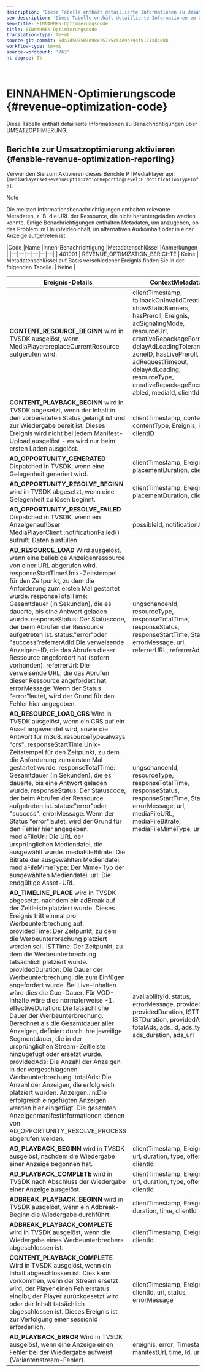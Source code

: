 ```yaml
---
description: 'Diese Tabelle enthält detaillierte Informationen zu Umsatzoptimierungsbenachrichtigungen. '
seo-description: 'Diese Tabelle enthält detaillierte Informationen zu Umsatzoptimierungsbenachrichtigungen. '
seo-title: EINNAHMEN-Optimierungscode
title: EINNAHMEN-Optimierungscode
translation-type: tm+mt
source-git-commit: 6da7d597503d98875735c54e9a794f8171ad408b
workflow-type: tm+mt
source-wordcount: '763'
ht-degree: 0%

---
```



# EINNAHMEN-Optimierungscode {#revenue-optimization-code}

Diese Tabelle enthält detaillierte Informationen zu Benachrichtigungen über UMSATZOPTIMIERUNG.

## Berichte zur Umsatzoptimierung aktivieren {#enable-revenue-optimization-reporting}

Verwenden Sie zum Aktivieren dieses Berichte PTMediaPlayer api: `[mediaPlayersetRevenueOptimizationReportingLevel:PTNotificationTypeInfo]`.

>[!NOTE]
>
>Die meisten Informationsbenachrichtigungen enthalten relevante Metadaten, z. B. die URL der Ressource, die nicht heruntergeladen werden konnte. Einige Benachrichtigungen enthalten Metadaten, um anzugeben, ob das Problem im Hauptvideoinhalt, im alternativen Audioinhalt oder in einer Anzeige aufgetreten ist.

|Code |Name |Innen-Benachrichtigung |Metadatenschlüssel |Anmerkungen |
|—|—|—|—|—|—|
| 401001 | REVENUE_OPTIMIZATION_BERICHTE | Keine | Metadatenschlüssel auf Basis verschiedener Ereignis finden Sie in der folgenden Tabelle. | Keine |

| Ereignis-Details | ContextMetadata |
|---|---|
| **CONTENT_RESOURCE_BEGINN** wird in TVSDK ausgelöst, wenn MediaPlayer::replaceCurrentResource aufgerufen wird. | clientTimestamp, fallbackOnInvalidCreative, showStaticBanners, hasPreroll, Ereignis, adSignalingMode, resourceUrl, creativeRepackageFormat, delayAdLoadingTolerance, zoneID, hasLivePreroll, adRequestTimeout, delayAdLoading, resourceType, creativeRepackageEncryption abled, mediaId, clientId |
| **CONTENT_PLAYBACK_BEGINN** wird in TVSDK abgesetzt, wenn der Inhalt in den vorbereiteten Status gelangt ist und zur Wiedergabe bereit ist. Dieses Ereignis wird nicht bei jedem Manifest-Upload ausgelöst - es wird nur beim ersten Laden ausgelöst. | clientTimestamp, contentURL, contentType, Ereignis, isLive, clientID |
| **AD_OPPORTUNITY_GENERATED** Dispatched in TVSDK, wenn eine Gelegenheit generiert wird. | clientTimestamp, Ereignis, Id, placementDuration, clientId |
| **AD_OPPORTUNITY_RESOLVE_BEGINN** wird in TVSDK abgesetzt, wenn eine Gelegenheit zu lösen beginnt. | clientTimestamp, Ereignis, Id, placementDuration, clientId |
| **AD_OPPORTUNITY_RESOLVE_FAILED** Dispatched in TVSDK, wenn ein Anzeigenauflöser MediaPlayerClient::notificationFailed() aufruft. Daten ausfüllen | possibleId, notificationAD |
| **AD_RESOURCE_LOAD** Wird ausgelöst, wenn eine beliebige Anzeigenressource von einer URL abgerufen wird. responseStartTime:Unix-Zeitstempel für den Zeitpunkt, zu dem die Anforderung zum ersten Mal gestartet wurde. responseTotalTime: Gesamtdauer (in Sekunden), die es dauerte, bis eine Antwort geladen wurde. responseStatus: Der Statuscode, der beim Abrufen der Ressource aufgetreten ist. status:&quot;error&quot;oder &quot;success&quot;referrerAdId:Die verweisende Anzeigen-ID, die das Abrufen dieser Ressource angefordert hat (sofern vorhanden). referrerUrl: Die verweisende URL, die das Abrufen dieser Ressource angefordert hat. errorMessage: Wenn der Status &quot;error&quot;lautet, wird der Grund für den Fehler hier angegeben. | ungschancenId, resourceType, responseTotalTime, responseStatus, responseStartTime, Status, errorMessage, url, referrerURL, referrerAdId |
| **AD_RESOURCE_LOAD_CRS** Wird in TVSDK ausgelöst, wenn ein CRS auf ein Asset angewendet wird, sowie die Antwort für m3u8. resourceType:always &quot;crs&quot;. responseStartTime:Unix-Zeitstempel für den Zeitpunkt, zu dem die Anforderung zum ersten Mal gestartet wurde. responseTotalTime: Gesamtdauer (in Sekunden), die es dauerte, bis eine Antwort geladen wurde. responseStatus: Der Statuscode, der beim Abrufen der Ressource aufgetreten ist. status:&quot;error&quot;oder &quot;success&quot;. errorMessage: Wenn der Status &quot;error&quot;lautet, wird der Grund für den Fehler hier angegeben. mediaFileUrl: Die URL der ursprünglichen Mediendatei, die ausgewählt wurde. mediaFileBitrate: Die Bitrate der ausgewählten Mediendatei. mediaFileMimeType: Der Mime-Typ der ausgewählten Mediendatei. url: Die endgültige Asset-URL. | ungschancenId, resourceType, responseTotalTime, responseStatus, responseStartTime, Status, errorMessage, url, mediaFileURL, mediaFileBitrate, mediaFileMimeType, url |
| **AD_TIMELINE_PLACE** wird in TVSDK abgesetzt, nachdem ein adBreak auf der Zeitleiste platziert wurde. Dieses Ereignis tritt einmal pro Werbeunterbrechung auf. providedTime: Der Zeitpunkt, zu dem die Werbeunterbrechung platziert werden soll. ISTTime: Der Zeitpunkt, zu dem die Werbeunterbrechung tatsächlich platziert wurde. providedDuration: Die Dauer der Werbeunterbrechung, die zum Einfügen angefordert wurde. Bei Live-Inhalten wäre dies die Cue-Dauer. Für VOD-Inhalte wäre dies normalerweise -1. effectiveDuration: Die tatsächliche Dauer der Werbeunterbrechung. Berechnet als die Gesamtdauer aller Anzeigen, definiert durch ihre jeweilige Segmentdauer, die in der ursprünglichen Stream-Zeitleiste hinzugefügt oder ersetzt wurde. providedAds: Die Anzahl der Anzeigen in der vorgeschlagenen Werbeunterbrechung. totalAds: Die Anzahl der Anzeigen, die erfolgreich platziert wurden. Anzeigen...n:Die erfolgreich eingefügten Anzeigen werden hier eingefügt. Die gesamten Anzeigenmanifestinformationen können von AD_OPPORTUNITY_RESOLVE_PROCESS abgerufen werden. | availabilityId, status, errorMessage, providedTime, providedDuration, ISTTime, ISTDuration, providedAds, totalAds, ads_id, ads_type, ads_duration, ads_url |
| **AD_PLAYBACK_BEGINN** wird in TVSDK ausgelöst, nachdem die Wiedergabe einer Anzeige begonnen hat. | clientTimestamp, Ereignis, id, url, duration, type, offerId, clientId |
| **AD_PLAYBACK_COMPLETE** wird in TVSDK nach Abschluss der Wiedergabe einer Anzeige ausgelöst. | clientTimestamp, Ereignis, id, url, duration, type, offerId, clientId |
| **ADBREAK_PLAYBACK_BEGINN** wird in TVSDK ausgelöst, wenn ein Adbreak-Beginn die Wiedergabe durchführt. | clientTimestamp, Ereignis, Id, duration, time, clientId |
| **ADBREAK_PLAYBACK_COMPLETE** wird in TVSDK ausgelöst, wenn die Wiedergabe eines Werbeunterbrechers abgeschlossen ist. | clientTimestamp, Ereignis, Id, clientId |
| **CONTENT_PLAYBACK_COMPLETE** Wird in TVSDK ausgelöst, wenn ein Inhalt abgeschlossen ist. Dies kann vorkommen, wenn der Stream ersetzt wird, der Player einen Fehlerstatus eingibt, der Player zurückgesetzt wird oder der Inhalt tatsächlich abgeschlossen ist. Dieses Ereignis ist zur Verfolgung einer sessionId erforderlich. | clientTimestamp, Ereignis, clientId, url, status, errorMessage |
| **AD_PLAYBACK_ERROR** Wird in TVSDK ausgelöst, wenn eine Anzeige einen Fehler bei der Wiedergabe aufweist (Variantenstream-Fehler). | ereignis, error, Timestamp, manifestUrl, time, Id, url |